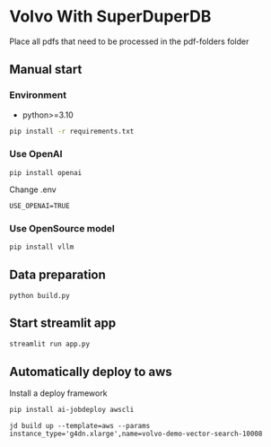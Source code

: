# Volvo With SuperDuperDB

Place all pdfs that need to be processed in the pdf-folders folder

## Manual start

### Environment
- python>=3.10


```bash
pip install -r requirements.txt
```

### Use OpenAI

```
pip install openai
```

Change .env

```
USE_OPENAI=TRUE
```

### Use OpenSource model

```bash
pip install vllm
```

## Data preparation

```
python build.py
```


## Start streamlit app
```bash
streamlit run app.py
```


## Automatically deploy to aws


Install a deploy framework

```bash
pip install ai-jobdeploy awscli
```

```
jd build up --template=aws --params instance_type='g4dn.xlarge',name=volvo-demo-vector-search-10008
```
